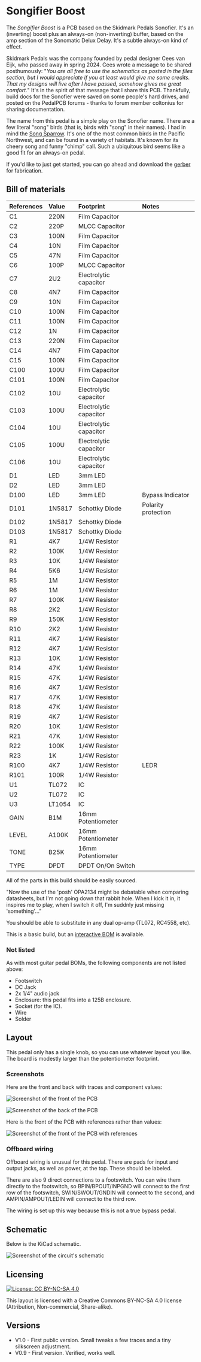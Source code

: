 # Songifier Boost

The *Songifier Boost* is a PCB based on the Skidmark Pedals Sonofier. It's an (inverting) boost plus an always-on (non-inverting) buffer, based on the amp section of the Sonomatic Delux Delay. It's a subtle always-on kind of effect.

Skidmark Pedals was the company founded by pedal designer Cees van Eijk, who passed away in spring 2024. Cees wrote a message to be shared posthumously: "*You are all free to use the schematics as posted in the files section, but I would appreciate if you at least would give me some credits. That my designs will live after I have passed, somehow gives me great comfort.*" It's in the spirit of that message that I share this PCB. Thankfully, build docs for the Sonofier were saved on some people's hard drives, and posted on the PedalPCB forums - thanks to forum member coltonius for sharing documentation.

The name from this pedal is a simple play on the Sonofier name. There are a few literal "song" birds (that is, birds with "song" in their names). I had in mind the [Song Sparrow](https://ebird.org/species/sonspa). It's one of the most common birds in the Pacific Northwest, and can be found in a variety of habitats. It's known for its cheery song and funny "chimp" call. Such a ubiquitous bird seems like a good fit for an always-on pedal.

If you'd like to just get started, you can go ahead and download the [gerber](https://github.com/RWLPedal/music-pcbs/raw/refs/heads/main/SongifierBoost/Songifier.zip) for fabrication.

## Bill of materials

| References | Value  | Footprint              | Notes               |
| :--------- | :----- | :--------------------- | :------------------ |
| C1         | 220N   | Film Capacitor         |                     |
| C2         | 220P   | MLCC Capacitor         |                     |
| C3         | 100N   | Film Capacitor         |                     |
| C4         | 10N    | Film Capacitor         |                     |
| C5         | 47N    | Film Capacitor         |                     |
| C6         | 100P   | MLCC Capacitor         |                     |
| C7         | 2U2    | Electrolytic capacitor |                     |
| C8         | 4N7    | Film Capacitor         |                     |
| C9         | 10N    | Film Capacitor         |                     |
| C10        | 100N   | Film Capacitor         |                     |
| C11        | 100N   | Film Capacitor         |                     |
| C12        | 1N     | Film Capacitor         |                     |
| C13        | 220N   | Film Capacitor         |                     |
| C14        | 4N7    | Film Capacitor         |                     |
| C15        | 100N   | Film Capacitor         |                     |
| C100       | 100U   | Film Capacitor         |                     |
| C101       | 100N   | Film Capacitor         |                     |
| C102       | 10U    | Electrolytic capacitor |                     |
| C103       | 100U   | Electrolytic capacitor |                     |
| C104       | 10U    | Electrolytic capacitor |                     |
| C105       | 100U   | Electrolytic capacitor |                     |
| C106       | 10U    | Electrolytic capacitor |                     |
| D1         | LED    | 3mm LED                |                     |
| D2         | LED    | 3mm LED                |                     |
| D100       | LED    | 3mm LED                | Bypass Indicator    |
| D101       | 1N5817 | Schottky Diode         | Polarity protection |
| D102       | 1N5817 | Schottky Diode         |                     |
| D103       | 1N5817 | Schottky Diode         |                     |
| R1         | 4K7    | 1/4W Resistor          |                     |
| R2         | 100K   | 1/4W Resistor          |                     |
| R3         | 10K    | 1/4W Resistor          |                     |
| R4         | 5K6    | 1/4W Resistor          |                     |
| R5         | 1M     | 1/4W Resistor          |                     |
| R6         | 1M     | 1/4W Resistor          |                     |
| R7         | 100K   | 1/4W Resistor          |                     |
| R8         | 2K2    | 1/4W Resistor          |                     |
| R9         | 150K   | 1/4W Resistor          |                     |
| R10        | 2K2    | 1/4W Resistor          |                     |
| R11        | 4K7    | 1/4W Resistor          |                     |
| R12        | 4K7    | 1/4W Resistor          |                     |
| R13        | 10K    | 1/4W Resistor          |                     |
| R14        | 47K    | 1/4W Resistor          |                     |
| R15        | 47K    | 1/4W Resistor          |                     |
| R16        | 4K7    | 1/4W Resistor          |                     |
| R17        | 47K    | 1/4W Resistor          |                     |
| R18        | 47K    | 1/4W Resistor          |                     |
| R19        | 4K7    | 1/4W Resistor          |                     |
| R20        | 10K    | 1/4W Resistor          |                     |
| R21        | 47K    | 1/4W Resistor          |                     |
| R22        | 100K   | 1/4W Resistor          |                     |
| R23        | 1K     | 1/4W Resistor          |                     |
| R100       | 4K7    | 1/4W Resistor          | LEDR                |
| R101       | 100R   | 1/4W Resistor          |                     |
| U1         | TL072  | IC                     |                     |
| U2         | TL072  | IC                     |                     |
| U3         | LT1054 | IC                     |                     |
| GAIN       | B1M    | 16mm Potentiometer     |                     |
| LEVEL      | A100K  | 16mm Potentiometer     |                     |
| TONE       | B25K   | 16mm Potentiometer     |                     |
| TYPE       | DPDT   | DPDT On/On Switch      |                     |

All of the parts in this build should be easily sourced.

"Now the use of the 'posh' OPA2134 might be debatable when comparing datasheets, but I'm not going down that rabbit hole. When I kick it in, it inspires me to play, when I switch it off, I'm suddnly just missing 'something'..."

You should be able to substitute in any dual op-amp (TL072, RC4558, etc).

This is a basic build, but an [interactive BOM](https://html-preview.github.io/?url=https://github.com/RWLPedal/music-pcbs/blob/main/SongifierBoost/interactive_bom.html) is available.

### Not listed

As with most guitar pedal BOMs, the following components are not listed above:

* Footswitch
* DC Jack
* 2x 1/4" audio jack
* Enclosure: this pedal fits into a 125B enclosure.
* Socket (for the IC).
* Wire
* Solder

## Layout

This pedal only has a single knob, so you can use whatever layout you like. The board is modestly larger than the potentiometer footprint.

### Screenshots

Here are the front and back with traces and component values:

![Screenshot of the front of the PCB](images/pcb_front.png?raw=true)

![Screenshot of the back of the PCB](images/pcb_back.png?raw=true)

Here is the front of the PCB with references rather than values:

![Screenshot of the front of the PCB with references](images/pcb_references.png?raw=true)

### Offboard wiring

Offboard wiring is unusual for this pedal. There are pads for input and output jacks, as well as power, at the top. These should be labeled.

There are also 9 direct connections to a footswitch. You can wire them directly to the footswitch, so BPIN/BPOUT/INPGND will connect to the first row of the footswitch, SWIN/SWOUT/GNDIN will connect to the second, and AMPIN/AMPOUT/LEDIN will connect to the third row.

The wiring is set up this way because this is not a true bypass pedal.

## Schematic

Below is the KiCad schematic.

![Screenshot of the circuit's schematic](images/schematic.png?raw=true)

## Licensing

[![License: CC BY-NC-SA 4.0](https://licensebuttons.net/l/by-nc-sa/4.0/80x15.png)](https://creativecommons.org/licenses/by-nc-sa/4.0/)

This layout is licensed with a Creative Commons BY-NC-SA 4.0 license (Attribution, Non-commercial, Share-alike).

## Versions

* V1.0 - First public version. Small tweaks a few traces and a tiny silkscreen adjustment.
* V0.9 - First version. Verified, works well.
